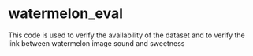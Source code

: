 # watermelon_eval
This code is used to verify the availability of the dataset and to verify the link between watermelon image sound and sweetness
